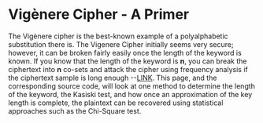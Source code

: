 # Vigènere Cipher - A Primer
 The Vigènere cipher is the best-known example of a polyalphabetic substitution there is. The Vigenere Cipher initially seems very secure; however, it can be broken fairly easily once the length of the keyword is known. If you know that the length of the keyword is **n**, you can break the ciphertext into **n** co-sets and attack the cipher using frequency analysis if the ciphertext sample is long enough --[LINK](https://www.cs.uri.edu/cryptography/classicalvigenerecrypt.htm). This page, and the corresponding source code, will look at one method to determine the length of the keyword, the Kasiski test, and how once an approximation of the key length is complete, the plaintext can be recovered using statistical approaches such as the Chi-Square test.  
